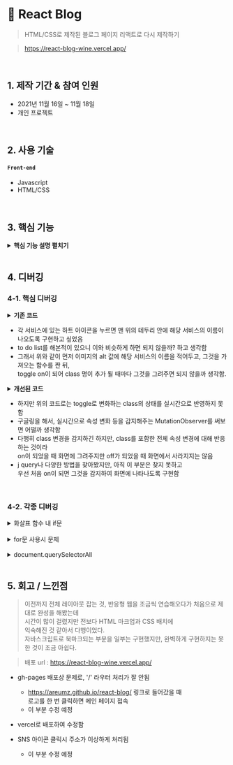 # :pushpin: React Blog
>HTML/CSS로 제작된 블로그 페이지 리액트로 다시 제작하기

>https://react-blog-wine.vercel.app/

</br>

## 1. 제작 기간 & 참여 인원
- 2021년 11월 16일 ~ 11월 18일
- 개인 프로젝트

</br>

## 2. 사용 기술
#### `Front-end`
  - Javascript
  - HTML/CSS

</br>

## 3. 핵심 기능

<details>
<summary><b>핵심 기능 설명 펼치기</b></summary>
<div markdown="1">

### 인삿말
- 접속 시 현재 시간대를 기준하여 아침 / 오후 / 저녁이 바뀌며 인삿말이 나오도록 구현했습니다

### Boomark
- 각 서비스에 하트 아이콘을 누르면 해당 서비스의 이름이 화면에 나타나도록
구현했습니다

### 반응형 웹페이지
- 부트스트랩 그리드 시스템을 활용하여 레이아웃을 잡았습니다
- 모바일 퍼스트로 작업하였고, 모바일 / 태블릿 / 데스크탑에서 반응하는 웹 페이지를 구현했습니다

### 그 외 HTML & CSS
- HTML 마크업 시 최대한 시맨틱한 마크업이 되도록 신경을 썼고,
CSS 작업이나 유지 보수에 용이하도록 class명을 일관되게 주고자 노력했습니다

</div>
</details>

</br>

## 4. 디버깅
### 4-1. 핵심 디버깅
<details>
<summary><b>기존 코드</b></summary>
<div markdown="1">

```
//alt값 가져오기
function alts() {
     for (let i = 0; i <heart.length; i++) {
         console.log(heart[i].alt);
     }
 }
 alts();

//class에 따라 화면 렌더링
let paints = document.querySelector(".paint");

function clicker() {
for (let i =0; i<heart.length; i++) {
    if (heart[i].className === 'heart hticon') {
        let plz = document.createElement('span');
        let hi = document.createTextNode(heart[i].alt+'\n');
        console.log(heart[i].alt);
        plz.appendChild(hi);
        paints.appendChild(plz);
    }
}
}
clicker();
```

</div>
</details>

- 각 서비스에 있는 하트 아이콘을 누르면 맨 위의 테두리 안에 해당 서비스의 이름이 나오도록 구현하고 싶었음
- to do list를 해본적이 있으니 이와 비슷하게 하면 되지 않을까? 하고 생각함
- 그래서 위와 같이 먼저 이미지의 alt 값에 해당 서비스의 이름을 적어두고, 그것을 가져오는 함수를 짠 뒤,<br/>
toggle on이 되어 class 명이 추가 될 때마다 그것을 그려주면 되지 않을까 생각함.

<details>
<summary><b>개선된 코드</b></summary>
<div markdown="1">

```
//Bookmark 공통

const actives = document.querySelectorAll('.active');

    for (let i =0; i< actives.length; i++) {
        actives[i].classList.remove('active');
        actives[i].addEventListener("click", () => {
            actives[i].classList.toggle('active');
        })
        
    }

//Melon
let paints = document.querySelector(".paint");
let melons = document.getElementById('melon-id');
let observermelon = new MutationObserver(fnHandlerDocsmelon),
    elTargetmelon = melons,
    objConfigmelon = {
        childlist: false,
        subtree: false,
        attributes: true,
        CharacterData: false
    };
function fnHandlerDocsmelon() {
    paints.innerText = '　Melon';
}
observermelon.observe(elTargetmelon, objConfigmelon);
```

</div>
</details>

- 하지만 위의 코드로는 toggle로 변화하는 class의 상태를 실시간으로 반영하지 못함
- 구글링을 해서, 실시간으로 속성 변화 등을 감지해주는 MutationObserver를 써보면 어떨까 생각함
- 다행히 class 변경을 감지하긴 하지만, class를 포함한 전체 속성 변경에 대해 반응하는 것이라<br/>on이 되었을 때 화면에 그려주지만 off가 되었을 때 화면에서 사라지지는 않음<br/>
- j query나 다양한 방법을 찾아봤지만, 아직 이 부분은 찾지 못하고<br/>우선 처음 on이 되면 그것을 감지하여 화면에 나타나도록 구현함

</br>


### 4-2. 각종 디버깅
<details>
<summary>화살표 함수 내 if문</summary>
<div markdown="1">

- 좋은, 입니다 만 미리 만들어 두고 시간대별로 중간에 다른 문구가 들어가도록 구현하려함
- 기왕이면 ES6 문법을 사용하고싶어서 화살표 함수로 조건문을 만들었을 때<br/>
시간대에 상관 없이 else 부분만 출력됨 (아래 코드)

```
const date = new Date();
const hours = date.getHours();

const greeting = () => {
if  (hours > 6 && hours < 12) {
    times.innerText = `아침`;
}
else if (hours > 12 && hours < 17) {
    times.innerText = `오후`;
 }
 else if (hours > 17 && hours < 21) {
    times.innerText = `저녁`;
}
    else {
    times.innerText = `밤`;
    }
}
```

- const를 let으로 바꿔도 보고, && 연산자가 문제인가 바꿔도 보고 return을 적어도 봤지만
다 아니었음
- hours는 콘솔로 찍어봤을 때 정상적인 값이 나옴

```
function greeting() {
     if  (hours > 6 && hours <= 12) {
         return times.innerText = `아침`;
     }
    else if (hours > 12 && hours <= 17) {
         return times.innerText = `오후`;
     }
     else if (hours > 17 && hours < 21) {
         return times.innerText = `저녁`;
     }
     else return times.innerText = `밤`;
 }
```

- 이렇게 기존 함수 형태로 바꿨을 때는 무리 없이 잘 작동됨
- 화살표 함수로는 if 문을 못 쓰는건지 구글링 해봤을 때 만족할만한 답을 얻지 못함

```
let greetings = () => {
    if (hours > 6 && hours <= 12) {
        times.innerText = `아침`;
    }
    else if (hours > 12  && hours <= 17) {
        times.innerText = `오후`;
    }
    else if (hours > 17 && hours < 21) {
        times.innerText = `저녁`;
    }
    else {
        times.innerText = `밤`;
    }
}
```
- 이렇게 고치니 작동함
- 위에 hours라는 변수를 이미 선언했는데, 함수 내에 매개변수로 같은 이름을 전달하니
충돌이 일어난듯 함

</div>
</details>
    
</br>

<details>
<summary>for문 사용시 문제</summary>
<div markdown="1">

사소한 실수인데, for문 사용시에 return 써버려서 첫 줄만 작동하고 끝나버림<br/>
return을 삭제하여 해결

</div>
</details>
    
</br>

<details>
<summary>document.querySelectorAll</summary>
<div markdown="1">

document.querySelectorAll을 담은 변수에 addEvenetListner를 달았을 때<br/>
오류가 발생. 노드 리스트 형태로 담겨서 배열은 아니지만 유사 배열이라<br/>
발생한 오류. for문과 변수[i] 뒤에 이벤트 설치하니 잘 작동함

</div>
</details>
    
</br>

## 5. 회고 / 느낀점
> 이전까지 전체 레이아웃 잡는 것, 반응형 웹을 조금씩 연습해오다가 처음으로 제대로 완성을 해봤는데<br/>시간이 많이 걸렸지만 전보다 HTML 마크업과 CSS 배치에<br/>익숙해진 것 같아서 다행이었다. <br/>
자바스크립트로 북마크되는 부분을 일부는 구현했지만, 완벽하게 구현하지는 못한 것이 조금 아쉽다.


> 배포 url : https://react-blog-wine.vercel.app/

* gh-pages 배포상 문제로, '/' 라우터 처리가 잘 안됨   
  * https://areumz.github.io/react-blog/ 링크로 들어갔을 때   
    로고를 한 번 클릭하면 메인 페이지 접속
  * 이 부분 수정 예정
 * vercel로 배포하여 수정함

* SNS 아이콘 클릭시 주소가 이상하게 처리됨
  * 이 부분 수정 예정
